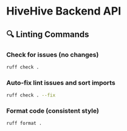 # HiveHive Backend API

## 🔍 Linting Commands

### Check for issues (no changes)

```bash
ruff check .
```

### Auto-fix lint issues and sort imports

```bash
ruff check . --fix
```

### Format code (consistent style)

```bash
ruff format .
```
